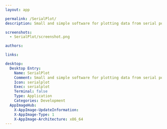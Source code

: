 ```yaml
---
layout: app

permalink: /SerialPlot/
description: Small and simple software for plotting data from serial port

screenshots:
  - SerialPlot/screenshot.png

authors:

links:

desktop:
  Desktop Entry:
    Name: SerialPlot
    Comment: Small and simple software for plotting data from serial port
    Icon: serialplot
    Exec: serialplot
    Terminal: false
    Type: Application
    Categories: Development
  AppImageHub:
    X-AppImage-UpdateInformation: 
    X-AppImage-Type: 1
    X-AppImage-Architecture: x86_64
---
```

